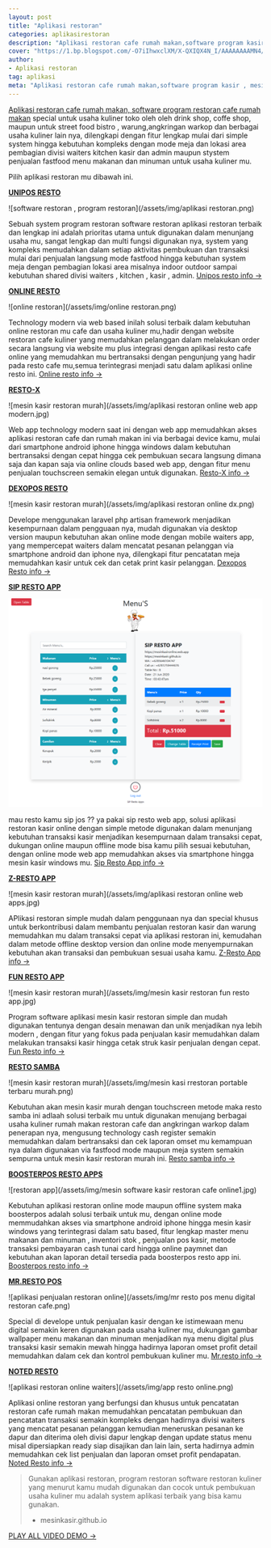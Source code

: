 ```yaml
---
layout: post
title: "Aplikasi restoran"
categories: aplikasirestoran
description: "Aplikasi restoran cafe rumah makan,software program kasir , mesin kasir restoran"
cover: "https://1.bp.blogspot.com/-O7iIhwxclXM/X-QXIQX4N_I/AAAAAAAAMN4/Yl7SUBw85OA4Fk1EyFd3IW7D3ATcmcNAwCLcBGAsYHQ/s1000/aplikasi%2Bkantor%2Bfaktur%2Bpenjualan.jpg"
author:
- Aplikasi restoran
tag: aplikasi
meta: "Aplikasi restoran cafe rumah makan,software program kasir , mesin kasir restoran"
---
```

[Aplikasi restoran cafe rumah makan, software program restoran cafe rumah makan]({{page.url}}) special untuk usaha kuliner toko oleh oleh drink shop, coffe shop, maupun untuk street food bistro , warung,angkringan warkop dan berbagai usaha kuliner lain nya, dilengkapi dengan fitur lengkap mulai dari simple system hingga kebutuhan kompleks dengan mode meja dan lokasi area pembagian divisi waiters kitchen kasir dan admin maupun stystem penjualan fastfood menu makanan dan minuman untuk usaha kuliner mu.

Pilih aplikasi restoran mu dibawah ini.

**[UNIPOS RESTO]({{page.url}})**

 ![software restoran , program restoran](/assets/img/aplikasi restoran.png)

Sebuah system program restoran software restoran aplikasi restoran terbaik dan lengkap ini adalah prioritas utama untuk digunakan dalam menunjang usaha mu, sangat lengkap dan multi fungsi digunakan nya, system yang kompleks memudahkan dalam setiap aktivitas pembukuan dan transaksi mulai dari penjualan langsung mode fastfood hingga kebutuhan system meja dengan pembagian lokasi area misalnya indoor outdoor sampai kebutuhan shared divisi waiters , kitchen , kasir , admin. 
[Unipos resto info →](/aplikasirestoran/restos/2020/03/28/uni.html)


**[ONLINE RESTO]({{page.url}})**

 ![online restoran](/assets/img/online restoran.png)

Technology modern via web based inilah solusi terbaik dalam kebutuhan online restoran mu cafe dan usaha kuliner mu,hadir dengan website restoran cafe kuliner yang memudahkan pelanggan dalam melakukan order secara langsung via website mu plus integrasi dengan aplikasi resto cafe online yang memudahkan mu bertransaksi dengan pengunjung yang hadir pada resto cafe mu,semua terintegrasi menjadi satu dalam aplikasi online resto ini. 
[Online resto info →](/aplikasirestoran/restos/2020/03/28/onlineresto.html)


**[RESTO-X]({{page.url}})**

 ![mesin kasir restoran murah](/assets/img/aplikasi restoran online web app modern.jpg)

Web app technology modern saat ini dengan web app memudahkan akses aplikasi restoran cafe dan rumah makan ini via berbagai device kamu, mulai dari smartphone android iphone hingga windows dalam kebutuhan bertransaksi dengan cepat hingga cek pembukuan secara langsung dimana saja dan kapan saja via online clouds based web app, dengan fitur menu penjualan touchscreen semakin elegan untuk digunakan.
[Resto-X info →](/aplikasirestoran/restos/2020/07/05/restox.html)



**[DEXOPOS RESTO]({{page.url}})**

 ![mesin kasir restoran murah](/assets/img/aplikasi restoran online dx.png)

Develope menggunakan laravel php artisan framework menjadikan kesempurnaan dalam pengguaan nya, mudah digunakan via desktop version maupun kebutuhan akan online mode dengan mobile waiters app, yang mempercepat waiters dalam mencatat pesanan pelanggan via smartphone android dan iphone nya, dilengkapi fitur pencatatan meja memudahkan kasir untuk cek dan cetak print kasir pelanggan.
[Dexopos Resto info →](/aplikasirestoran/restos/2020/06/10/dx-resto.html)



**[SIP RESTO APP]({{page.url}})**

 ![mesin kasir restoran murah](/assets/img/sale.png)

mau resto kamu sip jos ?? ya pakai sip resto web app, solusi aplikasi restoran kasir online dengan simple metode digunakan dalam menunjang kebutuhan transaksi kasir menjadikan kesempurnaan dalam transaksi cepat, dukungan online maupun offline mode bisa kamu pilih sesuai kebutuhan, dengan online mode web app memudahkan akses via smartphone hingga mesin kasir windows mu.
[Sip Resto App info →](/aplikasirestoran/restos/2020/06/03/sipresto.html/)



**[Z-RESTO APP]({{page.url}})**

 ![mesin kasir restoran murah](/assets/img/aplikasi restoran online web apps.jpg)

APlikasi restoran simple mudah dalam penggunaan nya dan special khusus untuk berkontribusi dalam membantu penjualan restoran kasir dan warung memudahkan mu dalam transaksi cepat via aplikasi restoran ini, kemudahan dalam metode offline desktop version dan online mode menyempurnakan kebutuhan akan transaksi dan pembukuan sesuai usaha kamu.
[Z-Resto App info →](/aplikasirestoran/restos/2020/06/03/zresto)



**[FUN RESTO APP]({{page.url}})**

 ![mesin kasir restoran murah](/assets/img/mesin kasir restoran fun resto app.jpg)

Program software aplikasi mesin kasir restoran simple dan mudah digunakan tentunya dengan desain menawan dan unik menjadikan nya lebih modern , dengan fitur yang fokus pada penjualan kasir memudahkan dalam melakukan transaksi kasir hingga cetak struk kasir penjualan dengan cepat.
[Fun Resto info →](/aplikasirestoran/restos/2020/06/03/funrestoapp.html)




**[RESTO SAMBA]({{page.url}})**

 ![mesin kasir restoran murah](/assets/img/mesin kasi rrestoran portable terbaru murah.png)

Kebutuhan akan mesin kasir murah dengan touchscreen metode maka resto samba ini adlaah solusi terbaik mu untuk digunakan menujang berbagai usaha kuliner rumah makan restoran cafe dan angkringan warkop dalam penerapan nya, mengusung technology cash register semakin memudahkan dalam bertransaksi dan cek laporan omset mu kemampuan nya dalam digunakan via fastfood mode maupun meja system semakin sempurna untuk mesin kasir restoran murah ini.
[Resto samba info →](/aplikasirestoran/restos/2020/03/28/restosam.html)

**[BOOSTERPOS RESTO APPS]({{page.url}})**

 ![restoran app](/assets/img/mesin software kasir restoran cafe online1.jpg)

Kebutuhan aplikasi restoran online mode maupun offline system maka boosterpos adalah solusi terbaik untuk mu, dengan online mode memmudahkan akses via smartphone android iphone hingga mesin kasir windows yang terintegrasi dalam satu based, fitur lengkap master menu makanan dan minuman , inventori stok , penjualan pos kasir, metode transaksi pembayaran cash tunai card hingga online paymnet dan kebutuhan akan laporan detail tersedia pada boosterpos resto app ini.
[Boosterpos resto info →](/aplikasirestoran/restos/2020/03/28/boostresto.html)

**[MR.RESTO POS]({{page.url}})**

 ![aplikasi penjualan restoran online](/assets/img/mr resto pos menu digital restoran cafe.png)

Special di develope untuk penjualan kasir dengan ke istimewaan menu digital semakin keren digunakan pada usaha kuliner mu, dukungan gambar wallpaper menu makanan dan minuman menjadikan nya menu digital plus transaksi kasir semakin mewah hingga hadirnya laporan omset profit detail memudahkan dalam cek dan kontrol pembukuan kuliner mu.
[Mr.resto info →](/aplikasirestoran/restos/2020/03/28/mresto.html)

**[NOTED RESTO]({{page.url}})**

 ![aplikasi restoran online waiters](/assets/img/app resto online.png)

Aplikasi online restoran yang berfungsi dan khusus untuk pencatatan restoran cafe rumah makan memudahkan pencatatan pembukuan dan pencatatan transaksi semakin kompleks dengan hadirnya divisi waiters yang mencatat pesanan pelanggan kemudian meneruskan pesanan ke dapur dan diterima oleh divisi dapur lengkap dengan update status menu misal dipersiapkan ready siap disajikan dan lain lain, serta hadirnya admin memudahkan cek list penjualan dan laporan omset profit pendapatan. [Noted Resto info →](/aplikasirestoran/restos/2020/03/28/noted.html)


> Gunakan aplikasi restoran, program restoran software restoran kuliner yang menurut kamu mudah digunakan dan cocok untuk pembukuan usaha kuliner mu adalah system aplikasi terbaik yang bisa kamu gunakan.
> - mesinkasir.github.io


[PLAY ALL VIDEO DEMO →](https://mesinkasir.github.io/softwarerestoran.html)
